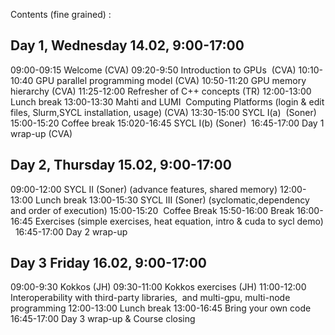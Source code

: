 Contents (fine grained) :

## Day 1, Wednesday 14.02, 9:00-17:00

 09:00-09:15 Welcome (CVA)
 09:20-9:50 Introduction to GPUs  (CVA)
10:10-10:40 GPU parallel programming model (CVA)
10:50-11:20 GPU memory hierarchy (CVA)
11:25-12:00 Refresher of C++ concepts (TR)
12:00-13:00 Lunch break
13:00-13:30 Mahti and LUMI  Computing Platforms (login & edit files, Slurm,SYCL installation, usage) (CVA)
13:30-15:00 SYCL I(a)  (Soner) 
15:00-15:20 Coffee break
15:020-16:45 SYCL I(b) (Soner) 
16:45-17:00 Day 1 wrap-up (CVA)
## Day 2, Thursday 15.02, 9:00-17:00

09:00-12:00 SYCL II (Soner) (advance features, shared memory)
12:00-13:00 Lunch break
13:00-15:30 SYCL III (Soner) (syclomatic,dependency and order of execution)
15:00-15:20  Coffee Break
15:50-16:00 Break
16:00-16:45 Exercises (simple exercises, heat equation, intro & cuda to sycl demo)   
16:45-17:00 Day 2 wrap-up
## Day 3 Friday 16.02, 9:00-17:00

09:00-9:30 Kokkos (JH)
09:30-11:00 Kokkos exercises (JH)
11:00-12:00 Interoperability with third-party libraries,  and multi-gpu, multi-node programming
12:00-13:00 Lunch break
13:00-16:45 Bring your own code
16:45-17:00 Day 3 wrap-up & Course closing
